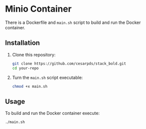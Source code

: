 # Minio Container

There is a Dockerfile and `main.sh` script to build and run the Docker container.

## Installation

1. Clone this repository:
    ```sh
    git clone https://github.com/cesarpds/stack_bold.git
    cd your-repo
    ```

2. Turn the `main.sh` script executable:
    ```sh
    chmod +x main.sh
    ```

## Usage

To build and run the Docker container execute:
```sh
./main.sh
```
